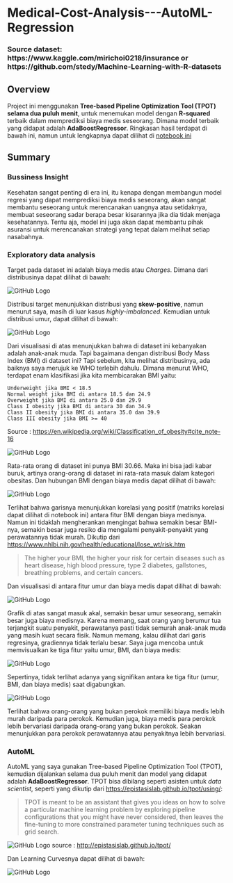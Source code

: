 # Medical-Cost-Analysis---AutoML-Regression

<h3> Source dataset: https://www.kaggle.com/mirichoi0218/insurance or https://github.com/stedy/Machine-Learning-with-R-datasets </h3>

## Overview

Project ini menggunakan <b>Tree-based Pipeline Optimization Tool (TPOT) selama dua puluh menit</b>, untuk menemukan model dengan <b>R-squared</b> terbaik dalam memprediksi biaya medis seseorang. Dimana model terbaik yang didapat adalah <b>AdaBoostRegressor</b>. Ringkasan hasil terdapat di bawah ini, namun untuk lengkapnya dapat dilihat di [notebook ini](https://github.com/Stev-create/Medical-Cost-Analysis---AutoML-Regression/edit/master/README.md) 

## Summary

### Bussiness Insight

Kesehatan sangat penting di era ini, itu kenapa dengan membangun model regresi yang dapat memprediksi biaya medis seseorang, akan sangat membantu seseorang untuk merencanakan uangnya atau setidaknya, membuat seseorang sadar berapa besar kisarannya jika dia tidak menjaga kesehatannya. Tentu aja, model ini juga akan dapat membantu pihak asuransi untuk merencanakan strategi yang tepat dalam melihat setiap nasabahnya. 

### Exploratory data analysis

Target pada dataset ini adalah biaya medis atau <i>Charges</i>. Dimana dari distribusinya dapat dilihat di bawah:

![GitHub Logo](/images/1.png)

Distribusi target menunjukkan distribusi yang <b>skew-positive</b>, namun menurut saya, masih di luar kasus <i>highly-imbalanced</i>. Kemudian untuk distribusi umur, dapat dilihat di bawah:

![GitHub Logo](/images/10.png)

Dari visualisasi di atas menunjukkan bahwa di dataset ini kebanyakan adalah anak-anak muda. Tapi bagaimana dengan distribusi Body Mass Index (BMI) di dataset ini? Tapi sebelum, kita melihat distribusinya, ada baiknya saya merujuk ke WHO terlebih dahulu. Dimana menurut WHO, terdapat enam klasifikasi jika kita membicarakan BMI yaitu:

    Underweight jika BMI < 18.5
    Normal weight jika BMI di antara 18.5 dan 24.9
    Overweight jika BMI di antara 25.0 dan 29.9
    Class I obesity jika BMI di antara 30 dan 34.9
    Class II obesity jika BMI di antara 35.0 dan 39.9
    Class III obesity jika BMI >= 40

Source : https://en.wikipedia.org/wiki/Classification_of_obesity#cite_note-16

![GitHub Logo](/images/2.png)

Rata-rata orang di dataset ini punya BMI 30.66. Maka ini bisa jadi kabar buruk, artinya orang-orang di dataset ini rata-rata masuk dalam kategori obesitas. Dan hubungan BMI dengan biaya medis dapat dilihat di bawah: 

![GitHub Logo](/images/3.png)

Terlihat bahwa garisnya menunjukkan korelasi yang positif (matriks korelasi dapat dilihat di notebook ini) antara fitur BMI dengan biaya medisnya. Namun ini tidaklah mengherankan mengingat bahwa semakin besar BMI-nya, semakin besar juga resiko dia mengalami penyakit-penyakit yang perawatannya tidak murah. Dikutip dari https://www.nhlbi.nih.gov/health/educational/lose_wt/risk.htm

> The higher your BMI, the higher your risk for certain diseases such as heart disease, high blood pressure, type 2 diabetes, gallstones, breathing problems, and certain cancers. 

Dan visualisasi di antara fitur umur dan biaya medis dapat dilihat di bawah:

![GitHub Logo](/images/4.png)

Grafik di atas sangat masuk akal, semakin besar umur seseorang, semakin besar juga biaya medisnya. Karena memang, saat orang yang berumur tua terjangkit suatu penyakit, perawatanya pasti tidak semurah anak-anak muda yang masih kuat secara fisik. Namun memang, kalau dilihat dari garis regresinya, gradiennya tidak terlalu besar. Saya juga mencoba untuk memvisualkan ke tiga fitur yaitu umur, BMI, dan biaya medis:

![GitHub Logo](/images/6.png)

Sepertinya, tidak terlihat adanya yang signifikan antara ke tiga fitur (umur, BMI, dan biaya medis) saat digabungkan. 

![GitHub Logo](/images/7.png)

Terlihat bahwa orang-orang yang bukan perokok memiliki biaya medis lebih murah daripada para perokok. Kemudian juga, biaya medis para perokok lebih bervariasi daripada orang-orang yang bukan perokok. Seakan menunjukkan para perokok perawatannya atau penyakitnya lebih bervariasi.

### AutoML

AutoML yang saya gunakan Tree-based Pipeline Optimization Tool (TPOT), kemudian dijalankan selama dua puluh menit dan model yang didapat adalah <b>AdaBoostRegressor</b>. TPOT bisa dibilang seperti asisten untuk <i>data scientist</i>, seperti yang dikutip dari https://epistasislab.github.io/tpot/using/:

> TPOT is meant to be an assistant that gives you ideas on how to solve a particular machine learning problem by exploring pipeline configurations that you might have never considered, then leaves the fine-tuning to more constrained parameter tuning techniques such as grid search.

![GitHub Logo](/images/8.png)
source : http://epistasislab.github.io/tpot/

Dan Learning Curvesnya dapat dilihat di bawah:

![GitHub Logo](/images/9.png)

